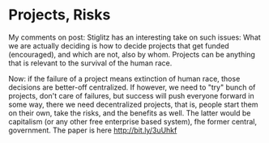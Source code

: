 # Projects, Risks

My comments on post:
Stiglitz has an interesting take on such issues: What we are actually deciding is how to decide projects that get funded (encouraged), and which are not, also by whom. Projects can be anything that is relevant to the survival of the human race.

Now: if the failure of a project means extinction of human race, those decisions are better-off centralized. If however, we need to "try" bunch of projects, don't care of failures, but success will push everyone forward in some way, there we need decentralized projects, that is, people start them on their own, take the risks, and the benefits as well. The latter would be capitalism (or any other free enterprise based system), fhe former central, government. The paper is here http://bit.ly/3uUhkf


